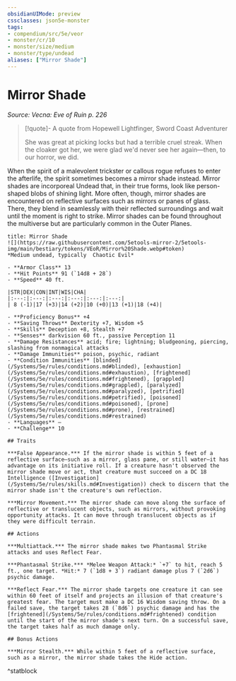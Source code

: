 ```yaml
---
obsidianUIMode: preview
cssclasses: json5e-monster
tags:
- compendium/src/5e/veor
- monster/cr/10
- monster/size/medium
- monster/type/undead
aliases: ["Mirror Shade"]
---
```

# Mirror Shade
*Source: Vecna: Eve of Ruin p. 226*  

> [!quote]- A quote from Hopewell Lightfinger, Sword Coast Adventurer  
> 
> She was great at picking locks but had a terrible cruel streak. When the cloaker got her, we were glad we'd never see her again—then, to our horror, we did.

When the spirit of a malevolent trickster or callous rogue refuses to enter the afterlife, the spirit sometimes becomes a mirror shade instead. Mirror shades are incorporeal Undead that, in their true forms, look like person-shaped blobs of shining light. More often, though, mirror shades are encountered on reflective surfaces such as mirrors or panes of glass. There, they blend in seamlessly with their reflected surroundings and wait until the moment is right to strike. Mirror shades can be found throughout the multiverse but are particularly common in the Outer Planes.

```ad-statblock
title: Mirror Shade
![](https://raw.githubusercontent.com/5etools-mirror-2/5etools-img/main/bestiary/tokens/VEoR/Mirror%20Shade.webp#token)
*Medium undead, typically  Chaotic Evil*

- **Armor Class** 13
- **Hit Points** 91 (`14d8 + 28`)
- **Speed** 40 ft.

|STR|DEX|CON|INT|WIS|CHA|
|:---:|:---:|:---:|:---:|:---:|:---:|
| 8 (-1)|17 (+3)|14 (+2)|10 (+0)|13 (+1)|18 (+4)|

- **Proficiency Bonus** +4
- **Saving Throws** Dexterity +7, Wisdom +5
- **Skills** Deception +8, Stealth +7
- **Senses** darkvision 60 ft., passive Perception 11
- **Damage Resistances** acid; fire; lightning; bludgeoning, piercing, slashing from nonmagical attacks
- **Damage Immunities** poison, psychic, radiant
- **Condition Immunities** [blinded](/Systems/5e/rules/conditions.md#blinded), [exhaustion](/Systems/5e/rules/conditions.md#exhaustion), [frightened](/Systems/5e/rules/conditions.md#frightened), [grappled](/Systems/5e/rules/conditions.md#grappled), [paralyzed](/Systems/5e/rules/conditions.md#paralyzed), [petrified](/Systems/5e/rules/conditions.md#petrified), [poisoned](/Systems/5e/rules/conditions.md#poisoned), [prone](/Systems/5e/rules/conditions.md#prone), [restrained](/Systems/5e/rules/conditions.md#restrained)
- **Languages** —
- **Challenge** 10

## Traits

***False Appearance.*** If the mirror shade is within 5 feet of a reflective surface—such as a mirror, glass pane, or still water—it has advantage on its initiative roll. If a creature hasn't observed the mirror shade move or act, that creature must succeed on a DC 18 Intelligence ([Investigation](/Systems/5e/rules/skills.md#Investigation)) check to discern that the mirror shade isn't the creature's own reflection.

***Mirror Movement.*** The mirror shade can move along the surface of reflective or translucent objects, such as mirrors, without provoking opportunity attacks. It can move through translucent objects as if they were difficult terrain.

## Actions

***Multiattack.*** The mirror shade makes two Phantasmal Strike attacks and uses Reflect Fear.

***Phantasmal Strike.*** *Melee Weapon Attack:* `+7` to hit, reach 5 ft., one target. *Hit:* 7 (`1d8 + 3`) radiant damage plus 7 (`2d6`) psychic damage.

***Reflect Fear.*** The mirror shade targets one creature it can see within 60 feet of itself and projects an illusion of that creature's greatest fear. The target must make a DC 16 Wisdom saving throw. On a failed save, the target takes 28 (`8d6`) psychic damage and has the [frightened](/Systems/5e/rules/conditions.md#frightened) condition until the start of the mirror shade's next turn. On a successful save, the target takes half as much damage only.

## Bonus Actions

***Mirror Stealth.*** While within 5 feet of a reflective surface, such as a mirror, the mirror shade takes the Hide action.
```
^statblock